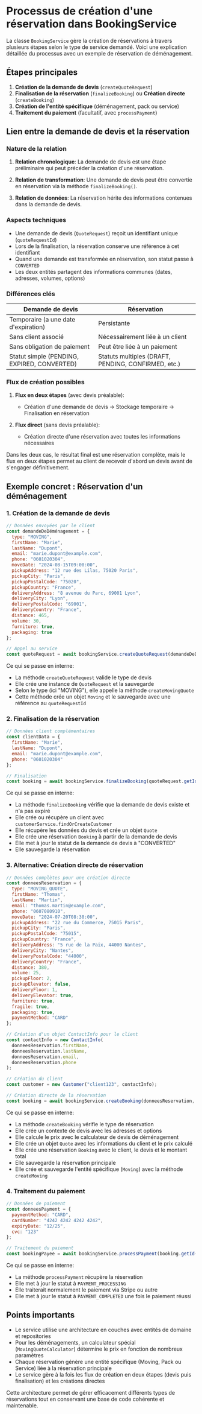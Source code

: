 # Processus de création d'une réservation dans BookingService

La classe `BookingService` gère la création de réservations à travers plusieurs étapes selon le type de service demandé. Voici une explication détaillée du processus avec un exemple de réservation de déménagement.

## Étapes principales

1. **Création de la demande de devis** (`createQuoteRequest`)
2. **Finalisation de la réservation** (`finalizeBooking`) ou **Création directe** (`createBooking`)
3. **Création de l'entité spécifique** (déménagement, pack ou service)
4. **Traitement du paiement** (facultatif, avec `processPayment`)

## Lien entre la demande de devis et la réservation

### Nature de la relation

1. **Relation chronologique**: La demande de devis est une étape préliminaire qui peut précéder la création d'une réservation.

2. **Relation de transformation**: Une demande de devis peut être convertie en réservation via la méthode `finalizeBooking()`.

3. **Relation de données**: La réservation hérite des informations contenues dans la demande de devis.

### Aspects techniques

- Une demande de devis (`QuoteRequest`) reçoit un identifiant unique (`quoteRequestId`)
- Lors de la finalisation, la réservation conserve une référence à cet identifiant
- Quand une demande est transformée en réservation, son statut passe à `CONVERTED`
- Les deux entités partagent des informations communes (dates, adresses, volumes, options)

### Différences clés

| Demande de devis | Réservation |
|------------------|-------------|
| Temporaire (a une date d'expiration) | Persistante |
| Sans client associé | Nécessairement liée à un client |
| Sans obligation de paiement | Peut être liée à un paiement |
| Statut simple (PENDING, EXPIRED, CONVERTED) | Statuts multiples (DRAFT, PENDING, CONFIRMED, etc.) |

### Flux de création possibles

1. **Flux en deux étapes** (avec devis préalable):
   - Création d'une demande de devis → Stockage temporaire → Finalisation en réservation

2. **Flux direct** (sans devis préalable):
   - Création directe d'une réservation avec toutes les informations nécessaires

Dans les deux cas, le résultat final est une réservation complète, mais le flux en deux étapes permet au client de recevoir d'abord un devis avant de s'engager définitivement.

## Exemple concret : Réservation d'un déménagement

### 1. Création de la demande de devis

```javascript
// Données envoyées par le client
const demandeDeDéménagement = {
  type: "MOVING",
  firstName: "Marie",
  lastName: "Dupont",
  email: "marie.dupont@example.com",
  phone: "0601020304",
  moveDate: "2024-08-15T09:00:00",
  pickupAddress: "12 rue des Lilas, 75020 Paris",
  pickupCity: "Paris",
  pickupPostalCode: "75020",
  pickupCountry: "France",
  deliveryAddress: "8 avenue du Parc, 69001 Lyon",
  deliveryCity: "Lyon",
  deliveryPostalCode: "69001",
  deliveryCountry: "France",
  distance: 465,
  volume: 30,
  furniture: true,
  packaging: true
};

// Appel au service
const quoteRequest = await bookingService.createQuoteRequest(demandeDeDéménagement);
```

Ce qui se passe en interne:
- La méthode `createQuoteRequest` valide le type de devis
- Elle crée une instance de `QuoteRequest` et la sauvegarde
- Selon le type (ici "MOVING"), elle appelle la méthode `createMovingQuote`
- Cette méthode crée un objet `Moving` et le sauvegarde avec une référence au `quoteRequestId`

### 2. Finalisation de la réservation

```javascript
// Données client complémentaires
const clientData = {
  firstName: "Marie",
  lastName: "Dupont",
  email: "marie.dupont@example.com",
  phone: "0601020304"
};

// Finalisation
const booking = await bookingService.finalizeBooking(quoteRequest.getId(), clientData);
```

Ce qui se passe en interne:
- La méthode `finalizeBooking` vérifie que la demande de devis existe et n'a pas expiré
- Elle crée ou récupère un client avec `customerService.findOrCreateCustomer`
- Elle récupère les données du devis et crée un objet `Quote`
- Elle crée une réservation `Booking` à partir de la demande de devis
- Elle met à jour le statut de la demande de devis à "CONVERTED"
- Elle sauvegarde la réservation

### 3. Alternative: Création directe de réservation

```javascript
// Données complètes pour une création directe
const donneesReservation = {
  type: "MOVING_QUOTE",
  firstName: "Thomas",
  lastName: "Martin",
  email: "thomas.martin@example.com",
  phone: "0607080910",
  moveDate: "2024-07-20T08:30:00",
  pickupAddress: "22 rue du Commerce, 75015 Paris",
  pickupCity: "Paris",
  pickupPostalCode: "75015",
  pickupCountry: "France",
  deliveryAddress: "5 rue de la Paix, 44000 Nantes",
  deliveryCity: "Nantes",
  deliveryPostalCode: "44000",
  deliveryCountry: "France",
  distance: 380,
  volume: 25,
  pickupFloor: 2,
  pickupElevator: false,
  deliveryFloor: 1,
  deliveryElevator: true,
  furniture: true,
  fragile: true,
  packaging: true,
  paymentMethod: "CARD"
};

// Création d'un objet ContactInfo pour le client
const contactInfo = new ContactInfo(
  donneesReservation.firstName,
  donneesReservation.lastName,
  donneesReservation.email,
  donneesReservation.phone
);

// Création du client
const customer = new Customer("client123", contactInfo);

// Création directe de la réservation
const booking = await bookingService.createBooking(donneesReservation, customer);
```

Ce qui se passe en interne:
- La méthode `createBooking` vérifie le type de réservation
- Elle crée un contexte de devis avec les adresses et options
- Elle calcule le prix avec le calculateur de devis de déménagement
- Elle crée un objet `Quote` avec les informations du client et le prix calculé
- Elle crée une réservation `Booking` avec le client, le devis et le montant total
- Elle sauvegarde la réservation principale
- Elle crée et sauvegarde l'entité spécifique (`Moving`) avec la méthode `createMoving`

### 4. Traitement du paiement

```javascript
// Données de paiement
const donneesPayment = {
  paymentMethod: "CARD",
  cardNumber: "4242 4242 4242 4242",
  expiryDate: "12/25",
  cvc: "123"
};

// Traitement du paiement
const bookingPayee = await bookingService.processPayment(booking.getId(), donneesPayment);
```

Ce qui se passe en interne:
- La méthode `processPayment` récupère la réservation
- Elle met à jour le statut à `PAYMENT_PROCESSING`
- Elle traiterait normalement le paiement via Stripe ou autre
- Elle met à jour le statut à `PAYMENT_COMPLETED` une fois le paiement réussi

## Points importants

- Le service utilise une architecture en couches avec entités de domaine et repositories
- Pour les déménagements, un calculateur spécial (`MovingQuoteCalculator`) détermine le prix en fonction de nombreux paramètres
- Chaque réservation génère une entité spécifique (Moving, Pack ou Service) liée à la réservation principale
- Le service gère à la fois les flux de création en deux étapes (devis puis finalisation) et les créations directes

Cette architecture permet de gérer efficacement différents types de réservations tout en conservant une base de code cohérente et maintenable. 